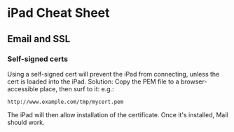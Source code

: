 # iPad Cheat Sheet

## Email and SSL

### Self-signed certs

Using a self-signed cert will prevent the iPad from connecting, unless
the cert is loaded into the iPad. Solution: Copy the PEM file to a
browser-accessible place, then surf to it: e.g.:

    http://www.example.com/tmp/mycert.pem

The iPad will then allow installation of the certificate. Once it's installed,
Mail should work.
